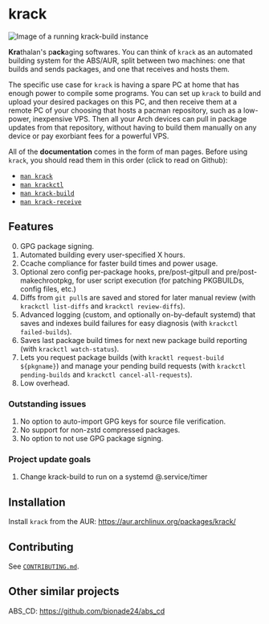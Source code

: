 # krack

![Image of a running krack-build instance](https://krathalan.net/krack1.webp)

**Kra**thalan's p**ack**aging softwares. You can think of `krack` as an automated building system for the ABS/AUR, split between two machines: one that builds and sends packages, and one that receives and hosts them.

The specific use case for `krack` is having a spare PC at home that has enough power to compile some programs. You can set up `krack` to build and upload your desired packages on this PC, and then receive them at a remote PC of your choosing that hosts a pacman repository, such as a low-power, inexpensive VPS. Then all your Arch devices can pull in package updates from that repository, without having to build them manually on any device or pay exorbiant fees for a powerful VPS.

All of the **documentation** comes in the form of man pages. Before using `krack`, you should read them in this order (click to read on Github):

- [`man krack`](man/krack.1.scd)
- [`man krackctl`](man/krackctl.1.scd)
- [`man krack-build`](man/krack-build.1.scd)
- [`man krack-receive`](man/krack-receive.1.scd)

## Features
0. GPG package signing.
1. Automated building every user-specified X hours.
2. Ccache compliance for faster build times and power usage.
3. Optional zero config per-package hooks, pre/post-gitpull and pre/post-makechrootpkg, for user script execution (for patching PKGBUILDs, config files, etc.)
4. Diffs from `git pull`s are saved and stored for later manual review (with `krackctl list-diffs` and `krackctl review-diffs`).
5. Advanced logging (custom, and optionally on-by-default systemd) that saves and indexes build failures for easy diagnosis (with `krackctl failed-builds`).
6. Saves last package build times for next new package build reporting (with `krackctl watch-status`).
7. Lets you request package builds (with `kracktl request-build ${pkgname}`) and manage your pending build requests (with `krackctl pending-builds` and `krackctl cancel-all-requests`).
8. Low overhead.

### Outstanding issues
1. No option to auto-import GPG keys for source file verification.
2. No support for non-zstd compressed packages.
3. No option to not use GPG package signing.

### Project update goals
1. Change krack-build to run on a systemd @.service/timer

## Installation
Install `krack` from the AUR: https://aur.archlinux.org/packages/krack/

## Contributing
See [`CONTRIBUTING.md`](CONTRIBUTING.md).

## Other similar projects
ABS_CD: https://github.com/bionade24/abs_cd
